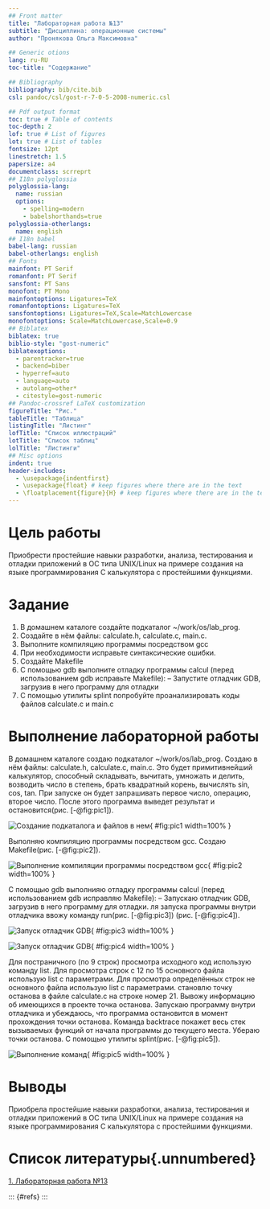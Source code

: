 ```yaml
---
## Front matter
title: "Лабораторная работа №13"
subtitle: "Дисциплина: операционные системы"
author: "Пронякова Ольга Максимовна"

## Generic otions
lang: ru-RU
toc-title: "Содержание"

## Bibliography
bibliography: bib/cite.bib
csl: pandoc/csl/gost-r-7-0-5-2008-numeric.csl

## Pdf output format
toc: true # Table of contents
toc-depth: 2
lof: true # List of figures
lot: true # List of tables
fontsize: 12pt
linestretch: 1.5
papersize: a4
documentclass: scrreprt
## I18n polyglossia
polyglossia-lang:
  name: russian
  options:
	- spelling=modern
	- babelshorthands=true
polyglossia-otherlangs:
  name: english
## I18n babel
babel-lang: russian
babel-otherlangs: english
## Fonts
mainfont: PT Serif
romanfont: PT Serif
sansfont: PT Sans
monofont: PT Mono
mainfontoptions: Ligatures=TeX
romanfontoptions: Ligatures=TeX
sansfontoptions: Ligatures=TeX,Scale=MatchLowercase
monofontoptions: Scale=MatchLowercase,Scale=0.9
## Biblatex
biblatex: true
biblio-style: "gost-numeric"
biblatexoptions:
  - parentracker=true
  - backend=biber
  - hyperref=auto
  - language=auto
  - autolang=other*
  - citestyle=gost-numeric
## Pandoc-crossref LaTeX customization
figureTitle: "Рис."
tableTitle: "Таблица"
listingTitle: "Листинг"
lofTitle: "Список иллюстраций"
lotTitle: "Список таблиц"
lolTitle: "Листинги"
## Misc options
indent: true
header-includes:
  - \usepackage{indentfirst}
  - \usepackage{float} # keep figures where there are in the text
  - \floatplacement{figure}{H} # keep figures where there are in the text
---
```


# Цель работы

Приобрести простейшие навыки разработки, анализа, тестирования и отладки приложений в ОС типа UNIX/Linux на примере создания на языке программирования С калькулятора с простейшими функциями.

# Задание

1. В домашнем каталоге создайте подкаталог ~/work/os/lab_prog.
2. Создайте в нём файлы: calculate.h, calculate.c, main.c.
3. Выполните компиляцию программы посредством gcc
4. При необходимости исправьте синтаксические ошибки.
5. Создайте Makefile
6. С помощью gdb выполните отладку программы calcul (перед использованием gdb
исправьте Makefile):
– Запустите отладчик GDB, загрузив в него программу для отладки
7. С помощью утилиты splint попробуйте проанализировать коды файлов calculate.c
и main.c

# Выполнение лабораторной работы

В домашнем каталоге создаю подкаталог ~/work/os/lab_prog. Создаю в нём файлы: calculate.h, calculate.c, main.c. Это будет примитивнейший калькулятор, способный складывать, вычитать, умножать и делить, возводить число в степень, брать квадратный корень, вычислять sin, cos, tan.
При запуске он будет запрашивать первое число, операцию, второе число. После этого
программа выведет результат и остановится(рис. [-@fig:pic1]).

![Создание подкаталога и файлов в нем](image/pic1.jpeg){ #fig:pic1 width=100% }

Выполняю компиляцию программы посредством gcc. Создаю Makefile(рис. [-@fig:pic2]).

![Выполнение компиляции программы посредством gcc](image/pic2.jpeg){ #fig:pic2 width=100% }

С помощью gdb выполнияю отладку программы calcul (перед использованием gdb
исправляю Makefile):
– Запускаю отладчик GDB, загрузив в него программу для отладки. ля запуска программы внутри отладчика ввожу команду run(рис. [-@fig:pic3]) (рис. [-@fig:pic4]).

![Запуск отладчик GDB](image/pic3.jpeg){ #fig:pic3 width=100% }

![Запуск отладчик GDB](image/pic4.jpeg){ #fig:pic4 width=100% }

Для постраничного (по 9 строк) просмотра исходного код использую команду
list. Для просмотра строк с 12 по 15 основного файла использую list с параметрами. Для просмотра определённых строк не основного файла использую list с параметрами. становлю точку останова в файле calculate.c на строке номер 21. Вывожу информацию об имеющихся в проекте точка останова. Запускаю программу внутри отладчика и убеждаюсь, что программа остановится в момент прохождения точки останова. Команда backtrace покажет весь стек вызываемых функций от начала программы до текущего места. Убераю точки останова. С помощью утилиты splint(рис. [-@fig:pic5]).

![Выполнение команд](image/pic5.jpeg){ #fig:pic5 width=100% }

# Выводы

Приобрела простейшие навыки разработки, анализа, тестирования и отладки приложений в ОС типа UNIX/Linux на примере создания на языке программирования С калькулятора с простейшими функциями.

# Список литературы{.unnumbered}

[1. Лабораторная работа №13](https://esystem.rudn.ru/pluginfile.php/1975785/mod_resource/content/5/013-lab_prog.pdf)

::: {#refs}
:::
